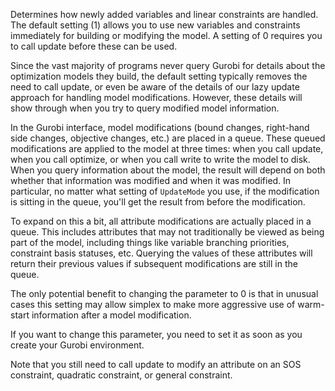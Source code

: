 Determines how newly added variables and linear constraints are handled. The default setting (1) allows you to use new
variables and constraints immediately for building or modifying the model. A setting of 0 requires you to call update
before these can be used.

Since the vast majority of programs never query Gurobi for details about the optimization models they build, the default
setting typically removes the need to call update, or even be aware of the details of our lazy update approach for
handling model modifications. However, these details will show through when you try to query modified model information.

In the Gurobi interface, model modifications (bound changes, right-hand side changes, objective changes, etc.) are
placed in a queue. These queued modifications are applied to the model at three times: when you call update, when you
call optimize, or when you call write to write the model to disk. When you query information about the model, the result
will depend on both whether that information was modified and when it was modified. In particular, no matter what
setting of `UpdateMode` you use, if the modification is sitting in the queue, you'll get the result from before the
modification.

To expand on this a bit, all attribute modifications are actually placed in a queue. This includes attributes that may
not traditionally be viewed as being part of the model, including things like variable branching priorities, constraint
basis statuses, etc. Querying the values of these attributes will return their previous values if subsequent
modifications are still in the queue.

The only potential benefit to changing the parameter to 0 is that in unusual cases this setting may allow simplex to
make more aggressive use of warm-start information after a model modification.

If you want to change this parameter, you need to set it as soon as you create your Gurobi environment.

Note that you still need to call update to modify an attribute on an SOS constraint, quadratic constraint, or general
constraint.